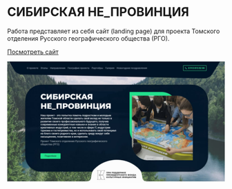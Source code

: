 # СИБИРСКАЯ НЕ_ПРОВИНЦИЯ

Работа представляет из себя сайт (landing page) для проекта Томского отделения Русского географического общества (РГО).

[Посмотреть сайт](https://podtikhov.github.io/ne_provinciya/)

![](./ne_provinciya_img_preview.jpg)

